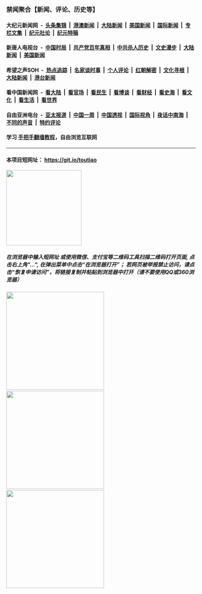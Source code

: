 ### 禁闻聚合【新闻、评论、历史等】

#### 大纪元新闻网 &nbsp;-&nbsp; [头条集锦](indexes/E头条集锦.md?t=02090222) &nbsp;|&nbsp; [港澳新闻](indexes/E港澳新闻.md?t=02090222)  &nbsp;|&nbsp; [大陆新闻](indexes/E大陆新闻.md?t=02090222) &nbsp;|&nbsp; [美国新闻](indexes/E美国新闻.md?t=02090222) &nbsp;|&nbsp; [国际新闻](indexes/E国际新闻.md?t=02090222) &nbsp;|&nbsp; [专栏文集](indexes/E专栏文集.md?t=02090222) &nbsp;|&nbsp; [纪元社论](indexes/E纪元社论.md?t=02090222) &nbsp;|&nbsp; [纪元特稿](indexes/E纪元特稿.md?t=02090222) 

#### 新唐人电视台 &nbsp;-&nbsp; [中国时局](indexes/N中国时局.md?t=02090222) &nbsp;|&nbsp; [共产党百年真相](indexes/N共产党百年真相.md?t=02090222) &nbsp;|&nbsp; [中共杀人历史](indexes/N中共杀人历史.md?t=02090222) &nbsp;|&nbsp; [文史漫步](indexes/N文史漫步.md?t=02090222) &nbsp;|&nbsp; [大陆新闻](indexes/N大陆新闻.md?t=02090222) &nbsp;|&nbsp; [美国新闻](indexes/N美国新闻.md?t=02090222)

#### 希望之声SOH &nbsp;-&nbsp; [热点追踪](indexes/H热点追踪.md?t=02090222) &nbsp;|&nbsp; [名家谈时事](indexes/H名家谈时事.md?t=02090222) &nbsp;|&nbsp; [个人评论](indexes/H个人评论.md?t=02090222)  &nbsp;|&nbsp; [红朝解密](indexes/H红朝解密.md?t=02090222) &nbsp;|&nbsp; [文化寻根](indexes/H文化寻根.md?t=02090222) &nbsp;|&nbsp; [大陆新闻](indexes/H大陆新闻.md?t=02090222) &nbsp;|&nbsp; [港台新闻](indexes/H港台新闻.md?t=02090222)

#### 看中国新闻网 &nbsp;-&nbsp; [看大陆](indexes/S看大陆.md?t=02090222) &nbsp;|&nbsp; [看官场](indexes/S看官场.md?t=02090222) &nbsp;|&nbsp; [看民生](indexes/S看民生.md?t=02090222)  &nbsp;|&nbsp; [看博谈](indexes/S看博谈.md?t=02090222) &nbsp;|&nbsp; [看财经](indexes/S看财经.md?t=02090222) &nbsp;|&nbsp; [看史海](indexes/S看史海.md?t=02090222) &nbsp;|&nbsp; [看文化](indexes/S看文化.md?t=02090222) &nbsp;|&nbsp; [看生活](indexes/S看生活.md?t=02090222) &nbsp;|&nbsp; [看世界](indexes/S看世界.md?t=02090222)

#### 自由亚洲电台 &nbsp;-&nbsp; [亚太报道](indexes/R亚太报道.md?t=02090222) &nbsp;|&nbsp; [中国一周](indexes/R中国一周.md?t=02090222) &nbsp;|&nbsp; [中国透视](indexes/R中国透视.md?t=02090222)  &nbsp;|&nbsp; [国际视角](indexes/R国际视角.md?t=02090222) &nbsp;|&nbsp; [夜话中南海](indexes/R夜话中南海.md?t=02090222) &nbsp;|&nbsp; [不同的声音](indexes/R不同的声音.md?t=02090222) &nbsp;|&nbsp; [特约评论](indexes/R特约评论.md?t=02090222)

#### 学习 [手把手翻墙教程](https://github.com/gfw-breaker/guides/wiki)，自由浏览互联网

----

#### 本项目短网址： https://git.io/toutiao
<img src="https://raw.githubusercontent.com/gfw-breaker/banned-news/master/scripts/img/qr.png" width="200px"/>  

##### 在浏览器中输入短网址 或使用微信、支付宝等二维码工具扫描二维码打开页面, 点击右上角"...", 在弹出菜单中点击“在浏览器打开”； 若网页被举报禁止访问，请点击“恢复申请访问”，将链接复制并粘贴到浏览器中打开（请不要使用QQ或360浏览器）

<img src="https://raw.githubusercontent.com/gfw-breaker/banned-news/master/scripts/img/1.png" width="260px"/> &nbsp; <img src="https://raw.githubusercontent.com/gfw-breaker/banned-news/master/scripts/img/2.png" width="260px"/> &nbsp; <img src="https://raw.githubusercontent.com/gfw-breaker/banned-news/master/scripts/img/3.png" width="260px"/>
